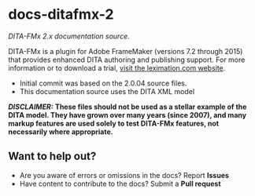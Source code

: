 # docs-ditafmx-2
*DITA-FMx 2.x documentation source.*

DITA-FMx is a plugin for Adobe FrameMaker (versions 7.2 through 2015) that provides enhanced DITA authoring and publishing support. For more information or to download a trial, [visit the leximation.com website](http://leximation.com/dita-fmx/).

- Initial commit was based on the 2.0.04 source files.
- This documentation source uses the DITA XML model

***DISCLAIMER:*** **These files should not be used as a stellar example of the DITA model. They have grown over many years (since 2007), and many markup features are used solely to test DITA-FMx features, not necessarily where appropriate.**

## Want to help out?

- Are you aware of errors or omissions in the docs? Report **Issues**
- Have content to contribute to the docs? Submit a **Pull request**
